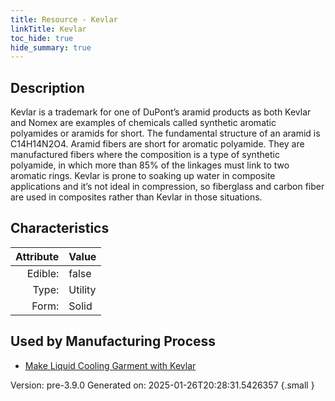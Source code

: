 ```yaml
---
title: Resource - Kevlar
linkTitle: Kevlar
toc_hide: true
hide_summary: true
---
```


## Description
 Kevlar is a trademark for one of DuPont’s &#10;&#9;&#9;aramid products as both Kevlar and Nomex are examples of chemicals called synthetic aromatic&#10;&#9;&#9;polyamides or aramids for short. The fundamental structure of an aramid is C14H14N2O4.&#10;&#9;&#9;Aramid fibers are short for aromatic polyamide. They are manufactured fibers where the &#10;&#9;&#9;composition is a type of synthetic polyamide, in which more than 85% of the linkages must &#10;&#9;&#9;link to two aromatic rings. Kevlar is prone to soaking up water in composite applications &#10;&#9;&#9;and it’s not ideal in compression, so fiberglass and carbon fiber are used in composites &#10;&#9;&#9;rather than Kevlar in those situations.

## Characteristics

| Attribute      | Value |
|--------:|:------|
|Edible:|false|
|Type:|Utility|
|Form:|Solid|
 

## Used by Manufacturing Process

- [Make Liquid Cooling Garment with Kevlar](/docs/definitions/process/make-liquid-cooling-garment-with-kevlar)


    

Version: pre-3.9.0 Generated on: 2025-01-26T20:28:31.5426357
{.small }
